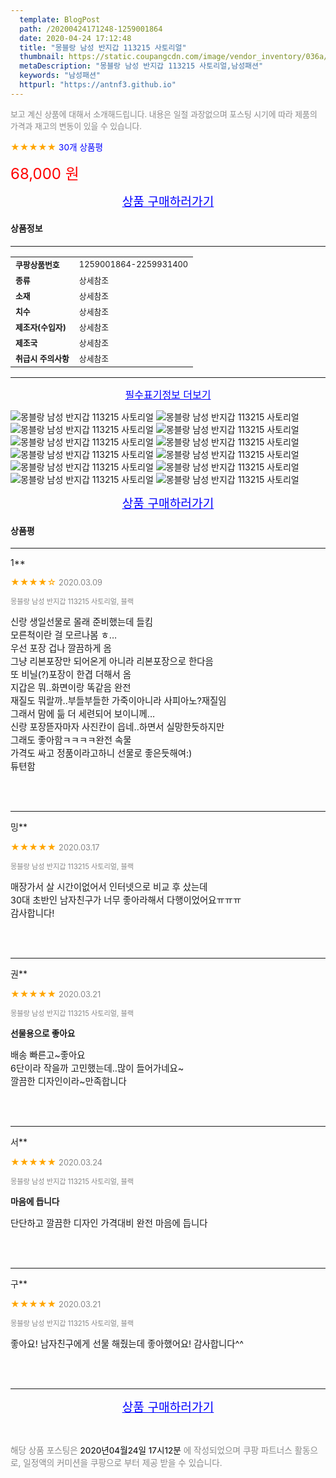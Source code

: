 ```yaml
---
  template: BlogPost
  path: /20200424171248-1259001864
  date: 2020-04-24 17:12:48
  title: "몽블랑 남성 반지갑 113215 사토리얼"
  thumbnail: https://static.coupangcdn.com/image/vendor_inventory/036a/f606703914f549c829c52ed2a29a33e966c253f4c05c8e0e1bbd0320f9bf.png
  metaDescription: "몽블랑 남성 반지갑 113215 사토리얼,남성패션"
  keywords: "남성패션"
  httpurl: "https://antnf3.github.io"
---
```

  
<span style="color: #888;font-size:0.8rem">보고 계신 상품에 대해서 소개해드립니다.
내용은 일절 과장없으며 포스팅 시기에 따라 제품의 가격과 재고의 변동이 있을 수 있습니다.</span>
  
<span style="color: orange;">★★★★★</span> <span style="color: blue;font-size: 0.85rem;">30개 상품평</span>

<span style="font-size: 0.9rem"></span> 

<span style="color: red;font-size: 1.5rem;">68,000 원</span>



<p align="center"><a href="http://me2.do/IGArUE1U" style="font-size: 1.2rem; color: blue;">상품 구매하러가기</a></p>

#### 상품정보

---

|                  |                       |
| ---------------- | --------------------- |
| **<span style="font-size:0.8rem;">쿠팡상품번호</span>** | <span style="font-size:0.8rem;">1259001864-2259931400</span> |
| **<span style="font-size:0.8rem;">종류</span>**    | <span style="font-size:0.8rem;">상세참조</span>        |
| **<span style="font-size:0.8rem;">소재</span>**    | <span style="font-size:0.8rem;">상세참조</span>        |
| **<span style="font-size:0.8rem;">치수</span>**    | <span style="font-size:0.8rem;">상세참조</span>        |
| **<span style="font-size:0.8rem;">제조자(수입자)</span>**    | <span style="font-size:0.8rem;">상세참조</span>        |
| **<span style="font-size:0.8rem;">제조국</span>**    | <span style="font-size:0.8rem;">상세참조</span>        |
| **<span style="font-size:0.8rem;">취급시 주의사항</span>**    | <span style="font-size:0.8rem;">상세참조</span>        |



---

<p align="center"><a href="http://me2.do/IGArUE1U" style="font-size: 1rem; color: blue;">필수표기정보 더보기</a></p>

![몽블랑 남성 반지갑 113215 사토리얼](http://thumbnail6.coupangcdn.com/thumbnails/remote/q89/image/vendor_inventory/c9bb/39beeeb15a5a8389a4b12d20c273aeb8703b04bf896b5f6a943000c29cf0.png)
![몽블랑 남성 반지갑 113215 사토리얼](http://thumbnail9.coupangcdn.com/thumbnails/remote/q89/image/vendor_inventory/3e4b/9ec6d5d17e8d3e9ae5d5b1fb4a1b2a19818b5a3431933f4673000e60585d.png)
![몽블랑 남성 반지갑 113215 사토리얼](http://thumbnail8.coupangcdn.com/thumbnails/remote/q89/image/vendor_inventory/e541/cefeac5a4d5a48b217b4f0b08fa238edad1496e36aab5f1a305fd27bede1.png)
![몽블랑 남성 반지갑 113215 사토리얼](http://thumbnail9.coupangcdn.com/thumbnails/remote/q89/image/vendor_inventory/e8a3/c60ae015fe961c4037480f29b64b9a3cc347608d18b651a5a0ce194dadaf.png)
![몽블랑 남성 반지갑 113215 사토리얼](http://thumbnail7.coupangcdn.com/thumbnails/remote/q89/image/vendor_inventory/dc3f/bac5b3a277403eb168de4b867cf0188ca4944d70a85ec3c3900ae9e9725d.png)
![몽블랑 남성 반지갑 113215 사토리얼](http://thumbnail7.coupangcdn.com/thumbnails/remote/q89/image/vendor_inventory/f63d/5f4aea0f88e1f654b44ed7fc4b8e3e7cbb46f40623c6e58c88976903d253.png)
![몽블랑 남성 반지갑 113215 사토리얼](http://thumbnail9.coupangcdn.com/thumbnails/remote/q89/image/vendor_inventory/3dba/e92b70d6fd6c2871670a8167811baa771cb5f86ecf273166457ec7f637d0.png)
![몽블랑 남성 반지갑 113215 사토리얼](http://thumbnail7.coupangcdn.com/thumbnails/remote/q89/image/vendor_inventory/e9be/c2fa7d0d768872756e392d940a9d67fc7559d5dc8ee6690630972b9f7e7d.png)
![몽블랑 남성 반지갑 113215 사토리얼](http://thumbnail6.coupangcdn.com/thumbnails/remote/q89/image/vendor_inventory/cda5/1c434121580fb77d3ea15a17f9649d084c32dcc870759e70f535ac14261c.png)
![몽블랑 남성 반지갑 113215 사토리얼](http://thumbnail6.coupangcdn.com/thumbnails/remote/q89/image/vendor_inventory/11f3/d0e44e60b89b0e20b97bca0cdf3fd3419a053f27b7a7444d18f2247c8750.png)
![몽블랑 남성 반지갑 113215 사토리얼](http://thumbnail10.coupangcdn.com/thumbnails/remote/q89/image/vendor_inventory/cf90/f449fc6fd8b64129bdc6795004eaae2805707eeabf6f4b76233b9049968c.png)
![몽블랑 남성 반지갑 113215 사토리얼](http://thumbnail6.coupangcdn.com/thumbnails/remote/q89/image/vendor_inventory/6f09/307e8980da934d4ca598922def11fb688ba49efb07be0f61abea142e0e9f.png)

<p align="center"><a href="http://me2.do/IGArUE1U" style="font-size: 1.2rem; color: blue;">상품 구매하러가기</a></p>

#### 상품평
  
---
  
1**
    
<span style="color: orange;">★★★★☆</span> <span style="font-size:0.8rem;color: #888;">2020.03.09</span>
    
<span style="color: #888;font-size:0.7rem">몽블랑 남성 반지갑 113215 사토리얼, 블랙</span>
    

    
<span style="font-size: 0.9rem;">신랑 생일선물로 몰래 준비했는데 들킴<br/>모른척이란 걸 모르나봄 ㅎ...<br/>우선 포장 겁나 깔끔하게 옴<br/>그냥 리본포장만 되어온게 아니라 리본포장으로 한다음<br/>또 비닐(?)포장이 한겹 더해서 옴<br/>지갑은 뭐..화면이랑 똑같음 완전<br/>재질도 뭐랄까..부들부들한 가죽이아니라 사피아노?재질임<br/>그래서 맘에 듦 더 세련되어 보이니께...<br/>신랑 포장뜯자마자 사진칸이 읍네..하면서 실망한듯하지만<br/>그래도 좋아함ㅋㅋㅋㅋ완전 속물<br/>가격도 싸고 정품이라고하니 선물로 좋은듯해여:)<br/>튜텬함</span>
    
<br>
<br>

---
  
밍**
    
<span style="color: orange;">★★★★★</span> <span style="font-size:0.8rem;color: #888;">2020.03.17</span>
    
<span style="color: #888;font-size:0.7rem">몽블랑 남성 반지갑 113215 사토리얼, 블랙</span>
    

    
<span style="font-size: 0.9rem;">매장가서 살 시간이없어서 인터넷으로 비교 후 샀는데<br/>30대 초반인 남자친구가 너무 좋아라해서 다행이었어요ㅠㅠㅠ<br/>감사합니다!</span>
    
<br>
<br>

---
  
권**
    
<span style="color: orange;">★★★★★</span> <span style="font-size:0.8rem;color: #888;">2020.03.21</span>
    
<span style="color: #888;font-size:0.7rem">몽블랑 남성 반지갑 113215 사토리얼, 블랙</span>
    
<span style="font-size:0.85rem">**선물용으로 좋아요**</span>
    
<span style="font-size: 0.9rem;">배송 빠른고~좋아요<br/>6단이라 작을까 고민했는데..많이 들어가네요~<br/>깔끔한 디자인이라~만족합니다</span>
    
<br>
<br>

---
  
서**
    
<span style="color: orange;">★★★★★</span> <span style="font-size:0.8rem;color: #888;">2020.03.24</span>
    
<span style="color: #888;font-size:0.7rem">몽블랑 남성 반지갑 113215 사토리얼, 블랙</span>
    
<span style="font-size:0.85rem">**마음에 듭니다**</span>
    
<span style="font-size: 0.9rem;">단단하고 깔끔한 디자인 가격대비 완전 마음에 듭니다</span>
    
<br>
<br>

---
  
구**
    
<span style="color: orange;">★★★★★</span> <span style="font-size:0.8rem;color: #888;">2020.03.21</span>
    
<span style="color: #888;font-size:0.7rem">몽블랑 남성 반지갑 113215 사토리얼, 블랙</span>
    

    
<span style="font-size: 0.9rem;">좋아요! 남자친구에게 선물 해줬는데 좋아했어요! 감사합니다^^</span>
    
<br>
<br>


  
---
  
<p align="center"><a href="http://me2.do/IGArUE1U" style="font-size: 1.2rem; color: blue;">상품 구매하러가기</a></p>
  
<br>
  
<span style="font-size: 0.85rem; color: #888;">해당 상품 포스팅은 <span style="color: #000;"> 2020년04월24일 17시12분 </span> 에 작성되었으며 쿠팡 파트너스 활동으로, 일정액의 커미션을 쿠팡으로 부터 제공 받을 수 있습니다.</span>